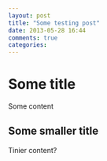 ```yaml
---
layout: post
title: "Some testing post"
date: 2013-05-28 16:44
comments: true
categories: 
---
```

# Some title

Some content

## Some smaller title

Tinier content?
